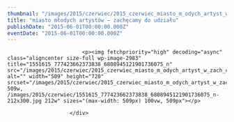 ```yaml
---
thumbnail: "/images/2015/czerwiec/2015_czerwiec_miasto_m_odych_artyst_w_zach_camy_do_udzia_u_2015_06_miasto_m_odych_artyst_w_zach_camy_do_udzia_u_1551615_777423662373838_6808945121901736075_n.jpg"
title: "miasto młodych artystów – zachęcamy do udziału"
publishDate: "2015-06-01T00:00:00.000Z"
eventDate: "2015-06-01T00:00:00.000Z"
---
```


<div class="entry-content">
							
							<p><img fetchpriority="high" decoding="async" class="aligncenter size-full wp-image-2983" title="1551615_777423662373838_6808945121901736075_n" src="/images/2015/czerwiec/2015_czerwiec_miasto_m_odych_artyst_w_zach_camy_do_udzia_u_2015_06_miasto_m_odych_artyst_w_zach_camy_do_udzia_u_1551615_777423662373838_6808945121901736075_n.jpg" alt="" width="509" height="720" srcset="/images/2015/czerwiec/2015_czerwiec_miasto_m_odych_artyst_w_zach_camy_do_udzia_u_2015_06_miasto_m_odych_artyst_w_zach_camy_do_udzia_u_1551615_777423662373838_6808945121901736075_n.jpg 509w, /images/2015/czerwiec/1551615_777423662373838_6808945121901736075_n-212x300.jpg 212w" sizes="(max-width: 509px) 100vw, 509px"></p>
						
						</div>
